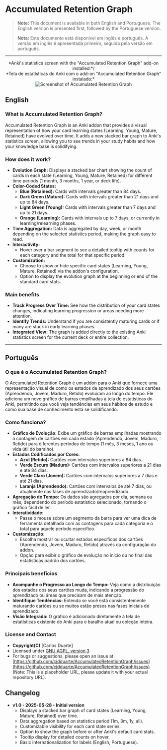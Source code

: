 # **Accumulated Retention Graph**

> **Note:** This document is available in both English and Portuguese. The English version is presented first, followed by the Portuguese version.
>
> **Nota:** Este documento está disponível em inglês e português. A versão em inglês é apresentada primeiro, seguida pela versão em português.

---

<p align="center">
  *Anki's statistics screen with the "Accumulated Retention Graph" add-on installed:*/<br>
  *Tela de estatísticas do Anki com o add-on "Accumulated Retention Graph" instalado:*
  <br>
  <img src="https://i.ibb.co/VpvWnjvy/image.png" alt="Screenshot of Accumulated Retention Graph">
</p>

## **English**

### What is Accumulated Retention Graph?

Accumulated Retention Graph is an Anki addon that provides a visual representation of how your card learning states (Learning, Young, Mature, Retained) have evolved over time. It adds a new stacked bar graph to Anki's statistics screen, allowing you to see trends in your study habits and how your knowledge base is solidifying.

### How does it work?

- **Evolution Graph:** Displays a stacked bar chart showing the count of cards in each state (Learning, Young, Mature, Retained) for different time periods (1 month, 3 months, 1 year, or deck life).
- **Color-Coded States:**
    - **Blue (Retained):** Cards with intervals greater than 84 days.
    - **Dark Green (Mature):** Cards with intervals greater than 21 days and up to 84 days.
    - **Light Green (Young):** Cards with intervals greater than 7 days and up to 21 days.
    - **Orange (Learning):** Cards with intervals up to 7 days, or currently in learning/relearning phases.
- **Time Aggregation:** Data is aggregated by day, week, or month depending on the selected statistics period, making the graph easy to read.
- **Interactivity:**
    - Hover over a bar segment to see a detailed tooltip with counts for each category and the total for that specific period.
- **Customization:**
    - Choose to show or hide specific card states (Learning, Young, Mature, Retained) via the addon's configuration.
    - Option to display the evolution graph at the beginning or end of the standard card stats.

### Main benefits

- **Track Progress Over Time:** See how the distribution of your card states changes, indicating learning progression or areas needing more attention.
- **Identify Trends:** Understand if you are consistently maturing cards or if many are stuck in early learning phases.
- **Integrated View:** The graph is added directly to the existing Anki statistics screen for the current deck or entire collection.

---

## **Português**

### O que é o Accumulated Retention Graph?

O Accumulated Retention Graph é um addon para o Anki que fornece uma representação visual de como os estados de aprendizado dos seus cartões (Aprendendo, Jovem, Maduro, Retido) evoluíram ao longo do tempo. Ele adiciona um novo gráfico de barras empilhadas à tela de estatísticas do Anki, permitindo que você veja tendências em seus hábitos de estudo e como sua base de conhecimento está se solidificando.

### Como funciona?

- **Gráfico de Evolução:** Exibe um gráfico de barras empilhadas mostrando a contagem de cartões em cada estado (Aprendendo, Jovem, Maduro, Retido) para diferentes períodos de tempo (1 mês, 3 meses, 1 ano ou vida útil do baralho).
- **Estados Codificados por Cores:**
    - **Azul (Retido):** Cartões com intervalos superiores a 84 dias.
    - **Verde Escuro (Maduro):** Cartões com intervalos superiores a 21 dias e até 84 dias.
    - **Verde Claro (Jovem):** Cartões com intervalos superiores a 7 dias e até 21 dias.
    - **Laranja (Aprendendo):** Cartões com intervalos de até 7 dias, ou atualmente nas fases de aprendizado/reaprendizado.
- **Agregação de Tempo:** Os dados são agregados por dia, semana ou mês, dependendo do período estatístico selecionado, tornando o gráfico fácil de ler.
- **Interatividade:**
    - Passe o mouse sobre um segmento da barra para ver uma dica de ferramenta detalhada com as contagens para cada categoria e o total para aquele período específico.
- **Customização:**
    - Escolha mostrar ou ocultar estados específicos dos cartões (Aprendendo, Jovem, Maduro, Retido) através da configuração do addon.
    - Opção para exibir o gráfico de evolução no início ou no final das estatísticas padrão dos cartões.

### Principais benefícios

- **Acompanhe o Progresso ao Longo do Tempo:** Veja como a distribuição dos estados dos seus cartões muda, indicando a progressão do aprendizado ou áreas que precisam de mais atenção.
- **Identifique Tendências:** Entenda se você está consistentemente maturando cartões ou se muitos estão presos nas fases iniciais de aprendizado.
- **Visão Integrada:** O gráfico é adicionado diretamente à tela de estatísticas existente do Anki para o baralho atual ou coleção inteira.

### License and Contact

- **Copyright(C)** [Carlos Duarte]
- Licensed under [GNU AGPL, version 3](http://www.gnu.org/licenses/agpl.html)
- For bugs or suggestions, please open an issue at [https://github.com/cjdduarte/AccumulatedRetentionGraph/issues](https://github.com/cjdduarte/AccumulatedRetentionGraph/issues) (Note: This is a placeholder URL, please update it with your actual repository URL).

## **Changelog**

- **v1.0 - 2025-05-28 - Initial version**
  - Displays a stacked bar graph of card states (Learning, Young, Mature, Retained) over time.
  - Data aggregation based on statistics period (1m, 3m, 1y, all).
  - Customizable visibility for each card state series.
  - Option to show the graph before or after Anki's default card stats.
  - Tooltip display for detailed counts on hover.
  - Basic internationalization for labels (English, Portuguese).
